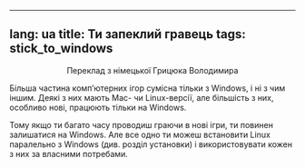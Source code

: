 

---
lang: ua
title: Ти запеклий гравець
tags: stick_to_windows
---

<p align="center">Переклад з німецької Грицюка Володимира

Більша частина комп’ютерних ігор сумісна тільки з Windows, і ні з чим іншим. Деякі з них мають Mac- чи Linux-версії, але більшість з них, особливо нові, працюють тільки на Windows.

Тому якщо ти багато часу проводиш граючи в нові ігри, ти повинен залишатися на Windows. Але все одно ти можеш встановити Linux паралельно з Windows (див. розділ установки) і використовувати кожен з них за власними потребами.

